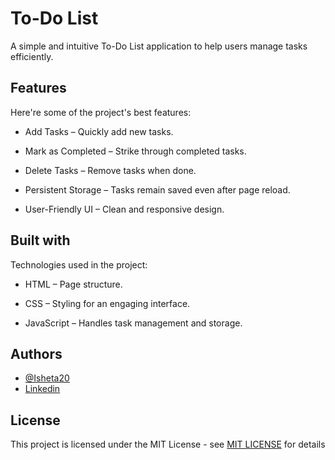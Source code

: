 # To-Do List

A simple and intuitive To-Do List application to help users manage tasks efficiently.

## Features
Here're some of the project's best features:

- Add Tasks – Quickly add new tasks.

- Mark as Completed – Strike through completed tasks.

- Delete Tasks – Remove tasks when done.

- Persistent Storage – Tasks remain saved even after page reload.

- User-Friendly UI – Clean and responsive design.


## Built with 
Technologies used in the project:

- HTML – Page structure.

- CSS – Styling for an engaging interface.

- JavaScript – Handles task management and storage.


## Authors
- [@Isheta20](https://github.com/Isheta20)
- [Linkedin](www.linkedin.com/in/isheta-aggarwal-76a91b230)



## License

This project is licensed under the MIT License - see [MIT LICENSE](LICENSE)
 for details
